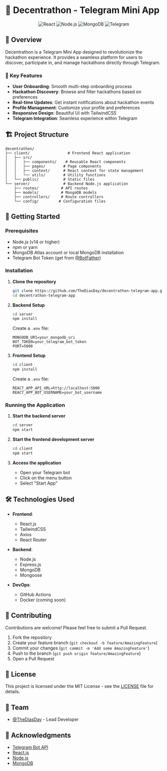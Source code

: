 # 🚀 Decentrathon - Telegram Mini App

<div align="center">
  <img src="https://img.shields.io/badge/React-20232A?style=for-the-badge&logo=react&logoColor=61DAFB" alt="React" />
  <img src="https://img.shields.io/badge/Node.js-339933?style=for-the-badge&logo=nodedotjs&logoColor=white" alt="Node.js" />
  <img src="https://img.shields.io/badge/MongoDB-4EA94B?style=for-the-badge&logo=mongodb&logoColor=white" alt="MongoDB" />
  <img src="https://img.shields.io/badge/Telegram-2CA5E0?style=for-the-badge&logo=telegram&logoColor=white" alt="Telegram" />
</div>

## 📝 Overview

Decentrathon is a Telegram Mini App designed to revolutionize the hackathon experience. It provides a seamless platform for users to discover, participate in, and manage hackathons directly through Telegram.

### 🌟 Key Features

- **User Onboarding**: Smooth multi-step onboarding process
- **Hackathon Discovery**: Browse and filter hackathons based on preferences
- **Real-time Updates**: Get instant notifications about hackathon events
- **Profile Management**: Customize your profile and preferences
- **Responsive Design**: Beautiful UI with TailwindCSS
- **Telegram Integration**: Seamless experience within Telegram

## 🏗️ Project Structure

```
decentrathon/
├── client/                 # Frontend React application
│   ├── src/
│   │   ├── components/    # Reusable React components
│   │   ├── pages/        # Page components
│   │   ├── context/      # React context for state management
│   │   └── utils/        # Utility functions
│   └── public/           # Static files
└── server/               # Backend Node.js application
    ├── routes/          # API routes
    ├── models/          # MongoDB models
    ├── controllers/     # Route controllers
    └── config/         # Configuration files
```

## 🚀 Getting Started

### Prerequisites

- Node.js (v14 or higher)
- npm or yarn
- MongoDB Atlas account or local MongoDB installation
- Telegram Bot Token (get from [@BotFather](https://t.me/BotFather))

### Installation

1. **Clone the repository**
   ```bash
   git clone https://github.com/TheDiasDay/decentrathon-telegram-app.git
   cd decentrathon-telegram-app
   ```

2. **Backend Setup**
   ```bash
   cd server
   npm install
   ```
   
   Create a `.env` file:
   ```
   MONGODB_URI=your_mongodb_uri
   BOT_TOKEN=your_telegram_bot_token
   PORT=5000
   ```

3. **Frontend Setup**
   ```bash
   cd client
   npm install
   ```
   
   Create a `.env` file:
   ```
   REACT_APP_API_URL=http://localhost:5000
   REACT_APP_BOT_USERNAME=your_bot_username
   ```

### Running the Application

1. **Start the backend server**
   ```bash
   cd server
   npm start
   ```

2. **Start the frontend development server**
   ```bash
   cd client
   npm start
   ```

3. **Access the application**
   - Open your Telegram bot
   - Click on the menu button
   - Select "Start App"

## 🛠️ Technologies Used

- **Frontend**:
  - React.js
  - TailwindCSS
  - Axios
  - React Router

- **Backend**:
  - Node.js
  - Express.js
  - MongoDB
  - Mongoose

- **DevOps**:
  - GitHub Actions
  - Docker (coming soon)

## 🤝 Contributing

Contributions are welcome! Please feel free to submit a Pull Request.

1. Fork the repository
2. Create your feature branch (`git checkout -b feature/AmazingFeature`)
3. Commit your changes (`git commit -m 'Add some AmazingFeature'`)
4. Push to the branch (`git push origin feature/AmazingFeature`)
5. Open a Pull Request

## 📝 License

This project is licensed under the MIT License - see the [LICENSE](LICENSE) file for details.

## 👥 Team

- [@TheDiasDay](https://github.com/TheDiasDay) - Lead Developer

## 🙏 Acknowledgments

- [Telegram Bot API](https://core.telegram.org/bots/api)
- [React.js](https://reactjs.org/)
- [Node.js](https://nodejs.org/)
- [MongoDB](https://www.mongodb.com/) 